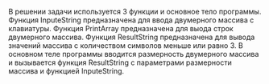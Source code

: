 В решении задачи используется 3 функции и основное тело программы.
Функция InputeString предназначена для ввода двумерного массива с клавиатуры.
Функция PrintArray предназначена для выода строк двумерного массива.
Функция ResultString предназначена для вывода значений массива с количеством символов меньше или равно 3.
В основном теле программы вводится размерность двумерного массива и вызывается функция ResultString с параметрами размерности массива и функцией InputeString.
